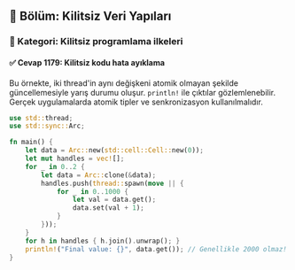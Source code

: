 ## 📘 Bölüm: Kilitsiz Veri Yapıları
### 🔹 Kategori: Kilitsiz programlama ilkeleri
#### ✅ Cevap 1179: Kilitsiz kodu hata ayıklama

Bu örnekte, iki thread'in aynı değişkeni atomik olmayan şekilde güncellemesiyle yarış durumu oluşur. `println!` ile çıktılar gözlemlenebilir. Gerçek uygulamalarda atomik tipler ve senkronizasyon kullanılmalıdır.

```rust
use std::thread;
use std::sync::Arc;

fn main() {
    let data = Arc::new(std::cell::Cell::new(0));
    let mut handles = vec![];
    for _ in 0..2 {
        let data = Arc::clone(&data);
        handles.push(thread::spawn(move || {
            for _ in 0..1000 {
                let val = data.get();
                data.set(val + 1);
            }
        }));
    }
    for h in handles { h.join().unwrap(); }
    println!("Final value: {}", data.get()); // Genellikle 2000 olmaz!
}
```

